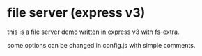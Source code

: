 # file server (express v3)

this is a file server demo written in express v3 with fs-extra.

some options can be changed in config.js with simple comments.
